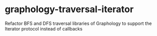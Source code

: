 # graphology-traversal-iterator
Refactor BFS and DFS traversal libraries of Graphology to support the Iterator protocol instead of callbacks
